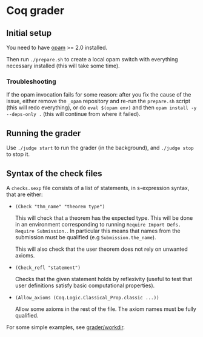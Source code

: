 # Coq grader

## Initial setup

You need to have [opam](https://opam.ocaml.org/) >= 2.0 installed.

Then run `./prepare.sh` to create a local opam switch with everything necessary
installed (this will take some time).

### Troubleshooting

If the opam invocation fails for some reason: after you fix the cause of the
issue, either remove the `_opam` repository and re-run the `prepare.sh` script
(this will redo everything), or do `eval $(opam env)` and then `opam install -y
--deps-only .` (this will continue from where it failed).

## Running the grader

Use `./judge start` to run the grader (in the background), and `./judge stop` to
stop it.

## Syntax of the check files

A `checks.sexp` file consists of a list of statements, in s-expression syntax,
that are either:

- `(Check "thm_name" "theorem type")`

  This will check that a theorem has the expected type. This will be done in an
  environment corresponding to running `Require Import Defs. Require
  Submission.`. In particular this means that names from the submission must be
  qualified (e.g `Submission.the_name`).

  This will also check that the user theorem does not rely on unwanted axioms.

- `(Check_refl "statement")`

  Checks that the given statement holds by reflexivity (useful to test that user
  definitions satisfy basic computational properties).

- `(Allow_axioms (Coq.Logic.Classical_Prop.classic ...))`

  Allow some axioms in the rest of the file. The axiom names must be fully
  qualified.


For some simple examples, see [grader/workdir](grader/workdir).
